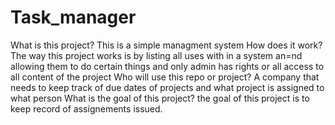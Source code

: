 # Task_manager
What is this project? 
This is a simple managment system 
How does it work?
The way this project works is by listing all uses with in a system an=nd allowing them to do certain things and only admin has rights or all access to all content of the project
Who will use this repo or project?
A company that needs to keep track of due dates of projects and what project is assigned to what person
What is the goal of this project?
the goal of this project is to keep record of assignements issued.
